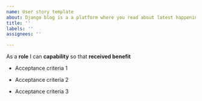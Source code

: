 ```yaml
---
name: User story template
about: Django blog is a a platform where you read about latest happening in my blog
title: ''
labels: ''
assignees: ''

---
```


As a **role** I can **capability** so that **received benefit**

- Acceptance criteria 1

- Acceptance criteria 2

- Acceptance criteria 3
